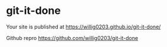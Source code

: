 # git-it-done



 Your site is published at https://willig0203.github.io/git-it-done/

 Github repro https://github.com/willig0203/git-it-done
 